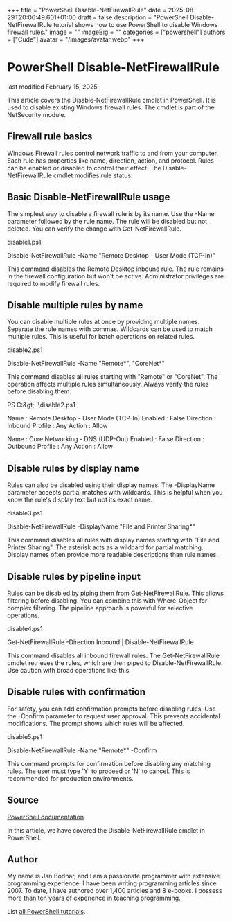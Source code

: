 +++
title = "PowerShell Disable-NetFirewallRule"
date = 2025-08-29T20:06:49.601+01:00
draft = false
description = "PowerShell Disable-NetFirewallRule tutorial shows how to use PowerShell to disable Windows firewall rules."
image = ""
imageBig = ""
categories = ["powershell"]
authors = ["Cude"]
avatar = "/images/avatar.webp"
+++

# PowerShell Disable-NetFirewallRule

last modified February 15, 2025

This article covers the Disable-NetFirewallRule cmdlet in PowerShell.
It is used to disable existing Windows firewall rules. The cmdlet is part of the
NetSecurity module.

## Firewall rule basics

Windows Firewall rules control network traffic to and from your computer.
Each rule has properties like name, direction, action, and protocol.
Rules can be enabled or disabled to control their effect. The
Disable-NetFirewallRule cmdlet modifies rule status.

## Basic Disable-NetFirewallRule usage

The simplest way to disable a firewall rule is by its name. Use the -Name
parameter followed by the rule name. The rule will be disabled but not deleted.
You can verify the change with Get-NetFirewallRule.

disable1.ps1
  

Disable-NetFirewallRule -Name "Remote Desktop - User Mode (TCP-In)"

This command disables the Remote Desktop inbound rule. The rule remains in
the firewall configuration but won't be active. Administrator privileges are
required to modify firewall rules.

## Disable multiple rules by name

You can disable multiple rules at once by providing multiple names. Separate
the rule names with commas. Wildcards can be used to match multiple rules.
This is useful for batch operations on related rules.

disable2.ps1
  

Disable-NetFirewallRule -Name "Remote*", "CoreNet*"

This command disables all rules starting with "Remote" or "CoreNet". The
operation affects multiple rules simultaneously. Always verify the rules
before disabling them.

PS C:\&gt; .\disable2.ps1

Name                  : Remote Desktop - User Mode (TCP-In)
Enabled               : False
Direction             : Inbound
Profile               : Any
Action                : Allow

Name                  : Core Networking - DNS (UDP-Out)
Enabled               : False
Direction             : Outbound
Profile               : Any
Action                : Allow

## Disable rules by display name

Rules can also be disabled using their display names. The -DisplayName
parameter accepts partial matches with wildcards. This is helpful when
you know the rule's display text but not its exact name.

disable3.ps1
  

Disable-NetFirewallRule -DisplayName "File and Printer Sharing*"

This command disables all rules with display names starting with "File and
Printer Sharing". The asterisk acts as a wildcard for partial matching.
Display names often provide more readable descriptions than rule names.

## Disable rules by pipeline input

Rules can be disabled by piping them from Get-NetFirewallRule. This allows
filtering before disabling. You can combine this with Where-Object for
complex filtering. The pipeline approach is powerful for selective operations.

disable4.ps1
  

Get-NetFirewallRule -Direction Inbound | Disable-NetFirewallRule

This command disables all inbound firewall rules. The Get-NetFirewallRule
cmdlet retrieves the rules, which are then piped to Disable-NetFirewallRule.
Use caution with broad operations like this.

## Disable rules with confirmation

For safety, you can add confirmation prompts before disabling rules. Use the
-Confirm parameter to request user approval. This prevents accidental
modifications. The prompt shows which rules will be affected.

disable5.ps1
  

Disable-NetFirewallRule -Name "Remote*" -Confirm

This command prompts for confirmation before disabling any matching rules.
The user must type 'Y' to proceed or 'N' to cancel. This is recommended
for production environments.

## Source

[PowerShell documentation](https://docs.microsoft.com/en-us/powershell/)

In this article, we have covered the Disable-NetFirewallRule cmdlet in PowerShell.

## Author

My name is Jan Bodnar, and I am a passionate programmer with extensive
programming experience. I have been writing programming articles since 2007.
To date, I have authored over 1,400 articles and 8 e-books. I possess more
than ten years of experience in teaching programming.

List [all PowerShell tutorials](/powershell/).